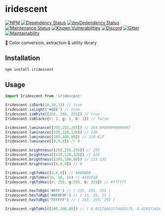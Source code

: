 # iridescent

[![NPM](https://img.shields.io/npm/v/iridescent.svg)](https://www.npmjs.com/package/iridescent)
[![Dependency Status](https://david-dm.org/MikeKovarik/iridescent.svg)](https://david-dm.org/MikeKovarik/iridescent)
[![devDependency Status](https://david-dm.org/MikeKovarik/iridescent/dev-status.svg)](https://david-dm.org/MikeKovarik/iridescent#info=devDependencies)
[![Maintenance Status](http://img.shields.io/badge/status-maintained-brightgreen.svg)](https://github.com/MikeKovarik/iridescent/pulse)
[![Known Vulnerabilities](https://snyk.io/test/github/MikeKovarik/iridescent/badge.svg)](https://snyk.io/test/github/MikeKovarik/iridescent)
[![Discord](https://img.shields.io/discord/419198557363634178.svg)](https://discord.gg/v2mUmeD)
[![Gitter](https://badges.gitter.im/MikeKovarik/iridescent.svg)](https://gitter.im/MikeKovarik/iridescent?utm_source=badge&utm_medium=badge&utm_campaign=pr-badge&utm_content=badge)
[![Maintainability](https://api.codeclimate.com/v1/badges/f4c0ee405c46126d6325/maintainability)](https://codeclimate.com/github/MikeKovarik/iridescent/maintainability)

🎨 Color conversion, extraction & utility library

## Installation

```js
npm install iridescent
```

## Usage

```js
import Iridescent from 'iridescent'

Iridescent.isDark(10,20,13) // true
Iridescent.isLight('#EEE') // true
Iridescent.isWhite([255, 255, 255]) // true
Iridescent.isBlack({r: 1, g: 1, b: 1}) // false

Iridescent.luminance([255,255,255]) // 254.99999999999997
Iridescent.luminance([128,128,128]) // 128
Iridescent.luminance([185,100,80]) // 116.627
Iridescent.luminance([0,0,0]) // 0

Iridescent.brightness([255,255,255]) // 255
Iridescent.brightness([128,128,128]) // 128
Iridescent.brightness([185,100,80]) // 123.135
Iridescent.brightness([0,0,0]) // 0

Iridescent.rgbToHex([0,0,0]) // #000000
Iridescent.rgbToHex(16, 16, 16) // #101010
Iridescent.rgbToHex({r: 255, g:255, b: 255}) // #ffffff

Iridescent.hexToRgb('#FFF') // [ 255, 255, 255 ]
Iridescent.hexToRgb('#0F0F0F') // [ 15, 15, 15 ]
Iridescent.hexToRgb('FFFFFF') // [ 255, 255, 255 ]

Iridescent.rgbToHsl([185,100,80]) // [ 0.03174603174603175, 0.4285714285714286, 0.5196078431372548 ]

```